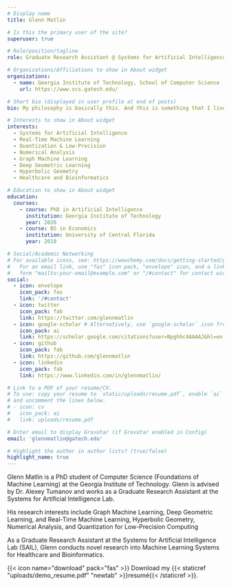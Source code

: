 ```yaml
---
# Display name
title: Glenn Matlin

# Is this the primary user of the site?
superuser: true

# Role/position/tagline
role: Graduate Research Assistant @ Systems for Artificial Intelligence Lab & PhD Computer Science (2026)

# Organizations/Affiliations to show in About widget
organizations:
  - name: Georgia Institute of Technology, School of Computer Science
    url: https://www.scs.gatech.edu/

# Short bio (displayed in user profile at end of posts)
bio: My philosophy is basically this. And this is something that I live by. And I always have. And I always will. Don't ever, for any reason, do anything to anyone, for any reason, ever, no matter what. No matter... where. Or who, or who you are with, or, or where you are going, or... or where you've been... ever. For any reason, whatsoever.

# Interests to show in About widget
interests:
  - Systems for Artificial Intelligence
  - Real-Time Machine Learning
  - Quantization & Low-Precision
  - Numerical Analysis
  - Graph Machine Learning
  - Deep Geometric Learning
  - Hyperbolic Geometry
  - Healthcare and Bioinformatics

# Education to show in About widget
education:
  courses:
    - course: PhD in Artificial Intelligence
      institution: Georgia Institute of Technology
      year: 2026
    - course: BS in Economics
      institution: University of Central Florida
      year: 2010

# Social/Academic Networking
# For available icons, see: https://wowchemy.com/docs/getting-started/page-builder/#icons
#   For an email link, use "fas" icon pack, "envelope" icon, and a link in the
#   form "mailto:your-email@example.com" or "/#contact" for contact widget.
social:
  - icon: envelope
    icon_pack: fas
    link: '/#contact'
  - icon: twitter
    icon_pack: fab
    link: https://twitter.com/glennmatlin
  - icon: google-scholar # Alternatively, use `google-scholar` icon from `ai` icon pack
    icon_pack: ai
    link: https://scholar.google.com/citations?user=Npghhc4AAAAJ&hl=en
  - icon: github
    icon_pack: fab
    link: https://github.com/glennmatlin
  - icon: linkedin
    icon_pack: fab
    link: https://www.linkedin.com/in/glennmatlin/

# Link to a PDF of your resume/CV.
# To use: copy your resume to `static/uploads/resume.pdf`, enable `ai` icons in `params.toml`,
# and uncomment the lines below.
# - icon: cv
#   icon_pack: ai
#   link: uploads/resume.pdf

# Enter email to display Gravatar (if Gravatar enabled in Config)
email: 'glennmatlin@gatech.edu'

# Highlight the author in author lists? (true/false)
highlight_name: true
---
```


Glenn Matlin is a PhD student of Computer Science (Foundations of Machine Learning) at the Georgia Institute of Technology. Glenn is advised by Dr. Alexey Tumanov and works as a Graduate Research Assistant at the Systems for Artificial Intelligence Lab.

His research interests include Graph Machine Learning, Deep Geometric Learning, and Real-Time Machine Learning, Hyperbolic Geometry, Numerical Analysis, and Quantization for Low-Precision Computing

As a Graduate Research Assistant at the Systems for Artificial Intelligence Lab (SAIL), Glenn conducts novel research into Machine Learning Systems for Healthcare and Bioinformatics.

{{< icon name="download" pack="fas" >}} Download my {{< staticref "uploads/demo_resume.pdf" "newtab" >}}resumé{{< /staticref >}}.
